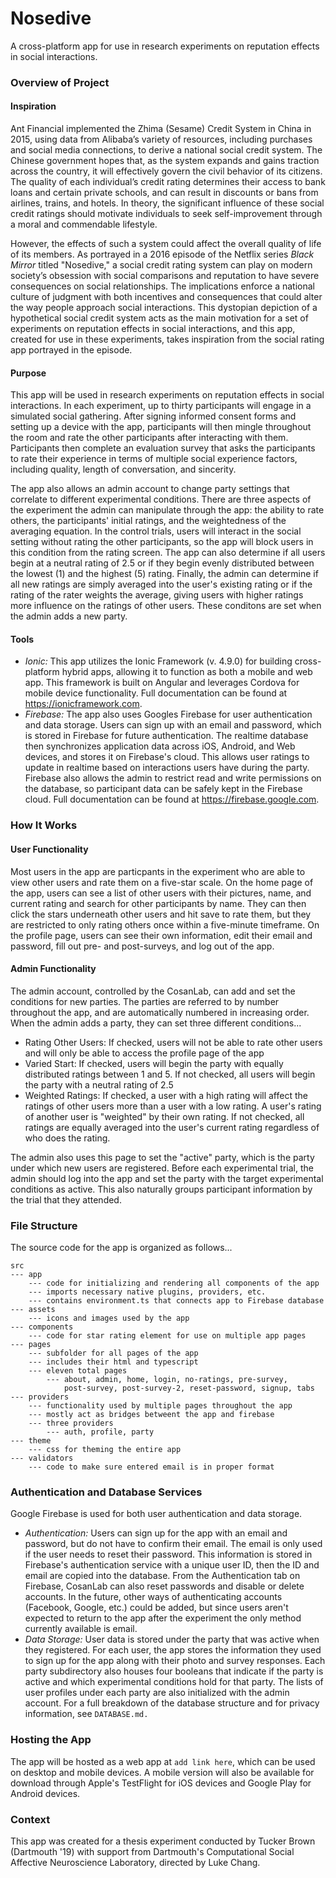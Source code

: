 # Nosedive
A cross-platform app for use in research experiments on reputation effects in social interactions.

### Overview of Project
#### Inspiration
Ant Financial implemented the Zhima (Sesame) Credit System in China in 2015, using data from Alibaba’s variety of resources, including purchases and social media connections, to derive a national social credit system. The Chinese government hopes that, as the system expands and gains traction across the country, it will effectively govern the civil behavior of its citizens. The quality of each individual’s credit rating determines their access to bank loans and certain private schools, and can result in discounts or bans from airlines, trains, and hotels. In theory, the significant influence of these social credit ratings should motivate individuals to seek self-improvement through a moral and commendable lifestyle. 

However, the effects of such a system could affect the overall quality of life of its members. As portrayed in a 2016 episode of the Netflix series *Black Mirror* titled "Nosedive," a  social credit rating system can play on modern society’s obsession with social comparisons and reputation to have severe consequences on social relationships. The implications enforce a national culture of judgment with both incentives and consequences that could alter the way people approach social interactions. This dystopian depiction of a hypothetical social credit system acts as the main motivation for a set of experiments on reputation effects in social interactions, and this app, created for use in these experiments, takes inspiration from the social rating app portrayed in the episode. 

#### Purpose
This app will be used in research experiments on reputation effects in social interactions. In each experiment, up to thirty participants will engage in a simulated social gathering. After signing informed consent forms and setting up a device with the app, participants will then mingle throughout the room and rate the other participants after interacting with them. Participants then complete an evaluation survey that asks the participants to rate their experience in terms of multiple social experience factors, including quality, length of conversation, and sincerity.

The app also allows an admin account to change party settings that correlate to different experimental conditions. There are three aspects of the experiment the admin can manipulate through the app: the ability to rate others, the participants' initial ratings, and the weightedness of the averaging equation. In the control trials, users will interact in the social setting without rating the other participants, so the app will block users in this condition from the rating screen. The app can also determine if all users begin at a neutral rating of 2.5 or if they begin evenly distributed between the lowest (1) and the highest (5) rating. Finally, the admin can determine if all new ratings are simply averaged into the user's existing rating or if the rating of the rater weights the average, giving users with higher ratings more influence on the ratings of other users. These conditons are set when the admin adds a new party.

#### Tools
- *Ionic:* This app utilizes the Ionic Framework (v. 4.9.0) for building cross-platform hybrid apps, allowing it to function as both a mobile and web app. This framework is built on Angular and leverages Cordova for mobile device functionality. Full documentation can be found at https://ionicframework.com.
- *Firebase:* The app also uses Googles Firebase for user authentication and data storage. Users can sign up with an email and password, which is stored in Firebase for future authentication. The realtime database then synchronizes application data across iOS, Android, and Web devices, and stores it on Firebase's cloud. This allows user ratings to update in realtime based on interactions users have during the party. Firebase also allows the admin to restrict read and write permissions on the database, so participant data can be safely kept in the Firebase cloud. Full documentation can be found at https://firebase.google.com.


### How It Works
#### User Functionality
Most users in the app are particpants in the experiment who are able to view other users and rate them on a five-star scale. On the home page of the app, users can see a list of other users with their pictures, name, and current rating and search for other participants by name. They can then click the stars underneath other users and hit save to rate them, but they are restricted to only rating others once within a five-minute timeframe. On the profile page, users can see their own information, edit their email and password, fill out pre- and post-surveys, and log out of the app. 

#### Admin Functionality
The admin account, controlled by the CosanLab, can add and set the conditions for new parties. The parties are referred to by number throughout the app, and are automatically numbered in increasing order. When the admin adds a party, they can set three different conditions...
- Rating Other Users: If checked, users will not be able to rate other users and will only be able to access the profile         page of the app
- Varied Start: If checked, users will begin the party with equally distributed ratings between 1 and 5. If not checked, all users will begin the party with a neutral rating of 2.5
- Weighted Ratings: If checked, a user with a high rating will affect the ratings of other users more than a user with a low rating. A user's rating of another user is "weighted" by their own rating. If not checked, all ratings are equally averaged into the user's current rating regardless of who does the rating.

The admin also uses this page to set the "active" party, which is the party under which new users are registered. Before each experimental trial, the admin should log into the app and set the party with the target experimental conditions as active. This also naturally groups participant information by the trial that they attended.  


### File Structure
The source code for the app is organized as follows...
```
src
--- app
    --- code for initializing and rendering all components of the app
    --- imports necessary native plugins, providers, etc.
    --- contains environment.ts that connects app to Firebase database
--- assets
    --- icons and images used by the app
--- components
    --- code for star rating element for use on multiple app pages
--- pages
    --- subfolder for all pages of the app
    --- includes their html and typescript 
    --- eleven total pages 
        --- about, admin, home, login, no-ratings, pre-survey, 
            post-survey, post-survey-2, reset-password, signup, tabs
--- providers
    --- functionality used by multiple pages throughout the app
    --- mostly act as bridges betweent the app and firebase
    --- three providers
        --- auth, profile, party
--- theme
    --- css for theming the entire app
--- validators
    --- code to make sure entered email is in proper format
```

### Authentication and Database Services
Google Firebase is used for both user authentication and data storage. 
- *Authentication:* Users can sign up for the app with an email and password, but do not have to confirm their email. The email is only used if the user needs to reset their password. This information is stored in Firebase's authentication service with a unique user ID, then the ID and email are copied into the database. From the Authentication tab on Firebase, CosanLab can also reset passwords and disable or delete accounts. In the future, other ways of authenticating accounts (Facebook, Google, etc.) could be added, but since users aren't expected to return to the app after the experiment the only method currently available is email.
- *Data Storage:* User data is stored under the party that was active when they registered. For each user, the app stores the information they used to sign up for the app along with their photo and survey responses. Each party subdirectory also houses four booleans that indicate if the party is active and which experimental conditions hold for that party. The lists of user profiles under each party are also initialized with the admin account. For a full breakdown of the database structure and for privacy information, see `DATABASE.md.`

### Hosting the App
The app will be hosted as a web app at `add link here`, which can be used on desktop and mobile devices. A mobile version will also be available for download through Apple's TestFlight for iOS devices and Google Play for Android devices. 

### Context
This app was created for a thesis experiment conducted by Tucker Brown (Dartmouth '19) with support from Dartmouth's Computational Social Affective Neuroscience Laboratory, directed by Luke Chang.
